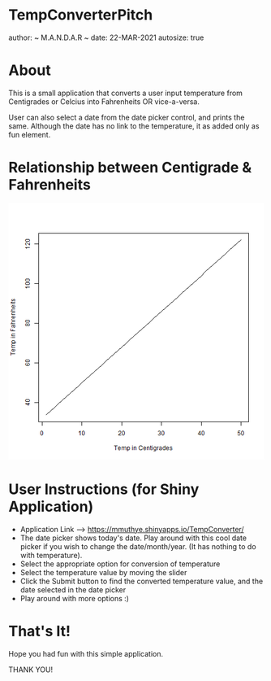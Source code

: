 TempConverterPitch
========================================================
author: ~ M.A.N.D.A.R ~
date: 22-MAR-2021
autosize: true

About
========================================================

This is a small application that converts a user input temperature 
from Centigrades or Celcius into Fahrenheits OR vice-a-versa.

User can also select a date from the date picker control, and prints the same.
Although the date has no link to the temperature, it as added only as fun element.

Relationship between Centigrade & Fahrenheits
========================================================

![plot of chunk unnamed-chunk-1](TempConverterPitch-figure/unnamed-chunk-1-1.png)

User Instructions (for Shiny Application)
========================================================

- Application Link --> https://mmuthye.shinyapps.io/TempConverter/
- The date picker shows today's date. Play around with this cool date picker if you wish to change the date/month/year. (It has nothing to do with temperature).
- Select the appropriate option for conversion of temperature
- Select the temperature value by moving the slider
- Click the Submit button to find the converted temperature value, and the date selected in the date picker
- Play around with more options :)

That's It!
========================================================

Hope you had fun with this simple application.

THANK YOU!
